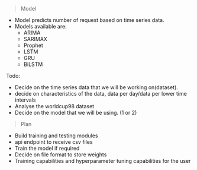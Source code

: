 > Model

- Model predicts number of request based on time series data. 
- Models available are:
    - ARIMA
    - SARIMAX
    - Prophet
    - LSTM
    - GRU
    - BiLSTM

Todo:

- Decide on the time series data that we will be working on(dataset).
- decide on characteristics of the data, data per day/data per lower time intervals
- Analyse the worldcup98 dataset
- Decide on the model that we will be using. (1 or 2)

> Plan

- Build training and testing modules
- api endpoint to receive csv files
- Train the model if required
- Decide on file format to store weights
- Training capabilities and hyperparameter tuning capabilities for the user

